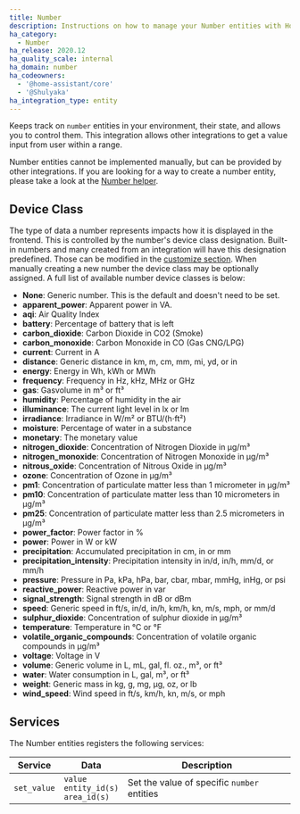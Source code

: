 ```yaml
---
title: Number
description: Instructions on how to manage your Number entities with Home Assistant.
ha_category:
  - Number
ha_release: 2020.12
ha_quality_scale: internal
ha_domain: number
ha_codeowners:
  - '@home-assistant/core'
  - '@Shulyaka'
ha_integration_type: entity
---
```


Keeps track on `number` entities in your environment, their state, and allows you to control them. This integration allows other integrations to get a value input from user within a range.

Number entities cannot be implemented manually, but can be provided by other
integrations. If you are looking for a way to create a number entity,
please take a look at the [Number helper](/integrations/input_number).

## Device Class

The type of data a number represents impacts how it is displayed in the frontend. This is controlled by the number's device class designation. Built-in numbers and many created from an integration will have this designation predefined. Those can be modified in the [customize section](/docs/configuration/customizing-devices/). When manually creating a new number the device class may be optionally assigned. A full list of available number device classes is below:

- **None**: Generic number. This is the default and doesn't need to be set.
- **apparent_power**: Apparent power in VA.
- **aqi**: Air Quality Index
- **battery**: Percentage of battery that is left
- **carbon_dioxide**: Carbon Dioxide in CO2 (Smoke)
- **carbon_monoxide**: Carbon Monoxide in CO (Gas CNG/LPG)
- **current**: Current in A
- **distance**: Generic distance in km, m, cm, mm, mi, yd, or in
- **energy**: Energy in Wh, kWh or MWh
- **frequency**: Frequency in Hz, kHz, MHz or GHz
- **gas**: Gasvolume in m³ or ft³
- **humidity**: Percentage of humidity in the air
- **illuminance**: The current light level in lx or lm
- **irradiance**: Irradiance in W/m² or BTU/(h⋅ft²)
- **moisture**: Percentage of water in a substance
- **monetary**: The monetary value
- **nitrogen_dioxide**: Concentration of Nitrogen Dioxide in µg/m³
- **nitrogen_monoxide**: Concentration of Nitrogen Monoxide in µg/m³
- **nitrous_oxide**: Concentration of Nitrous Oxide in µg/m³
- **ozone**: Concentration of Ozone in µg/m³
- **pm1**: Concentration of particulate matter less than 1 micrometer in µg/m³
- **pm10**: Concentration of particulate matter less than 10 micrometers in µg/m³
- **pm25**: Concentration of particulate matter less than 2.5 micrometers in µg/m³
- **power_factor**: Power factor in %
- **power**: Power in W or kW
- **precipitation**: Accumulated precipitation in cm, in or mm
- **precipitation_intensity**: Precipitation intensity in in/d, in/h, mm/d, or mm/h
- **pressure**: Pressure in Pa, kPa, hPa, bar, cbar, mbar, mmHg, inHg, or psi
- **reactive_power**: Reactive power in var
- **signal_strength**: Signal strength in dB or dBm
- **speed**: Generic speed in ft/s, in/d, in/h, km/h, kn, m/s, mph, or mm/d
- **sulphur_dioxide**: Concentration of sulphur dioxide in µg/m³
- **temperature**: Temperature in °C or °F
- **volatile_organic_compounds**: Concentration of volatile organic compounds in µg/m³
- **voltage**: Voltage in V
- **volume**: Generic volume in L, mL, gal, fl. oz., m³, or ft³
- **water**: Water consumption in L, gal, m³, or ft³
- **weight**: Generic mass in kg, g, mg, µg, oz, or lb
- **wind_speed**: Wind speed in ft/s, km/h, kn, m/s, or mph
 
## Services

The Number entities registers the following services:

| Service | Data | Description |
| ------- | ---- | ----------- |
| `set_value` | `value`<br>`entity_id(s)`<br>`area_id(s)` | Set the value of specific `number` entities
